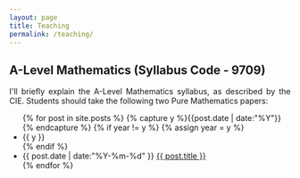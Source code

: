 ```yaml
---
layout: page
title: Teaching
permalink: /teaching/
---
```


<section>
<h1>A-Level Mathematics (Syllabus Code - 9709)</h1>

<p align="justify">I'll briefly explain the A-Level Mathematics syllabus, as described by the CIE. Students should take the following two Pure Mathematics papers: </p>

</section>


<ul class="listing">
{% for post in site.posts %}
  {% capture y %}{{post.date | date:"%Y"}}{% endcapture %}
  {% if year != y %}
    {% assign year = y %}
    <li class="listing-seperator">{{ y }}</li>
  {% endif %}
  <li class="listing-item">
    <time datetime="{{ post.date | date:"%Y-%m-%d" }}">{{ post.date | date:"%Y-%m-%d" }}</time>
    <a href="{{ post.url }}" title="{{ post.title }}">{{ post.title }}</a>
  </li>
{% endfor %}
</ul>



